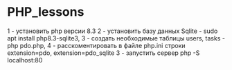 # PHP_lessons
1 - установить php версии 8.3
2 - установить базу данных Sqlite - sudo apt install php8.3-sqlite3,
3 - создать необходимые таблицы users, tasks - php pdo.php,
4 - расскоментировать в файле php.ini строки extension=pdo, extension=pdo_sqlite
3 - запустить сервер php -S localhost:80 
